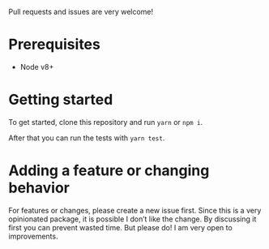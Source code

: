 Pull requests and issues are very welcome!

# Prerequisites

- Node v8+

# Getting started

To get started, clone this repository and run `yarn` or `npm i`.

After that you can run the tests with `yarn test`.

# Adding a feature or changing behavior

For features or changes, please create a new issue first. Since this is a very opinionated package, it is possible I don’t like the change. By discussing it first you can prevent wasted time. But please do! I am very open to improvements.

